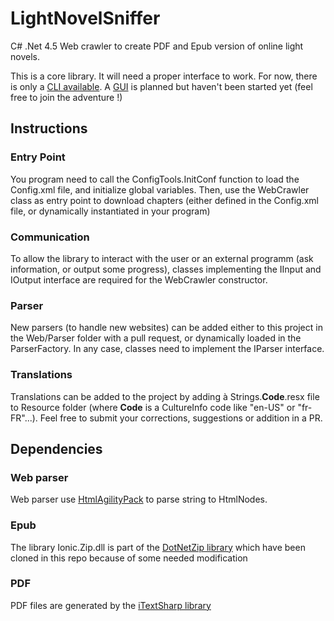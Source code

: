 # LightNovelSniffer
C# .Net 4.5 Web crawler to create PDF and Epub version of online light novels.

This is a core library. It will need a proper interface to work. For now, there is only a [CLI available](https://github.com/JoshuaArus/LightNovelSniffer-CLI). A [GUI](https://github.com/JoshuaArus/LightNovelSniffer-GUI) is planned but haven't been started yet (feel free to join the adventure !)

## Instructions
### Entry Point
You program need to call the ConfigTools.InitConf function to load the Config.xml file, and initialize global variables.
Then, use the WebCrawler class as entry point to download chapters (either defined in the Config.xml file, or dynamically instantiated in your program)

### Communication
To allow the library to interact with the user or an external programm (ask information, or output some progress), classes implementing the IInput and IOutput interface are required for the WebCrawler constructor.

### Parser
New parsers (to handle new websites) can be added either to this project in the Web/Parser folder with a pull request, or dynamically loaded in the ParserFactory.
In any case, classes need to implement the IParser interface.

### Translations
Translations can be added to the project by adding à Strings.**Code**.resx file to Resource folder (where **Code** is a CultureInfo code like "en-US" or "fr-FR"...). Feel free to submit your corrections, suggestions or addition in a PR.

## Dependencies
### Web parser
Web parser use [HtmlAgilityPack](https://www.nuget.org/packages/HtmlAgilityPack/1.4.9.5) to parse string to HtmlNodes.

### Epub
The library Ionic.Zip.dll is part of the [DotNetZip library](https://www.nuget.org/packages/DotNetZip/) which have been cloned in this repo because of some needed modification

### PDF
PDF files are generated by the [iTextSharp library](https://www.nuget.org/packages/iTextSharp/5.5.10)
